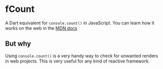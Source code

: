 # fCount

A Dart equivalent for `console.count()` in JavaScript. You can learn how it works on the web in the [MDN docs](https://developer.mozilla.org/en-US/docs/Web/API/console/count)

## But why

Using `console.count()` is a very handy way to check for unwanted renders in web projects. This is very useful for any kind of reactive framework.

